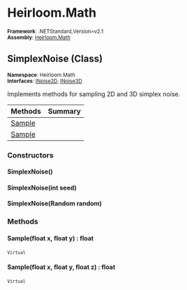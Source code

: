 # Heirloom.Math

<small>**Framework**: .NETStandard,Version=v2.1</small>  
<small>**Assembly**: [Heirloom.Math](../Heirloom.Math/Heirloom.Math.md)</small>  

## SimplexNoise (Class)
<small>**Namespace**: Heirloom.Math</sub></small>  
<small>**Interfaces**: [INoise2D](Heirloom.Math.INoise2D.md), [INoise3D](Heirloom.Math.INoise3D.md)</small>  

Implements methods for sampling 2D and 3D simplex noise.

| Methods | Summary |
|---------|---------|
| [Sample](#SAMB43AC0AA) |  |
| [Sample](#SAM96EA574) |  |

### Constructors

#### SimplexNoise()

#### SimplexNoise(int seed)

#### SimplexNoise(Random random)

### Methods

#### <a name="SAMB43AC0AA"></a>Sample(float x, float y) : float

<small>`Virtual`</small>


#### <a name="SAM96EA574"></a>Sample(float x, float y, float z) : float

<small>`Virtual`</small>


